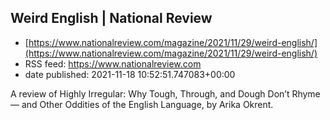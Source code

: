 ## Weird English | National Review
 - [https://www.nationalreview.com/magazine/2021/11/29/weird-english/](https://www.nationalreview.com/magazine/2021/11/29/weird-english/)
 - RSS feed: https://www.nationalreview.com
 - date published: 2021-11-18 10:52:51.747083+00:00

A review of Highly Irregular: Why Tough, Through, and Dough Don’t Rhyme — and Other Oddities of the English Language, by Arika Okrent.


